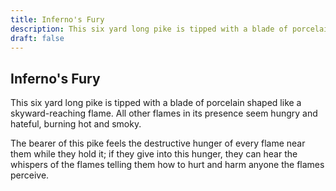 ```yaml
---
title: Inferno's Fury
description: This six yard long pike is tipped with a blade of porcelain shaped like a skyward-reaching flame. All other flames in its presence seem hungry and hateful, burning hot and smoky....
draft: false
---
```


## Inferno's Fury

This six yard long pike is tipped with a blade of porcelain shaped like a skyward-reaching flame. All other flames in its presence seem hungry and hateful, burning hot and smoky.

The bearer of this pike feels the destructive hunger of every flame near them while they hold it; if they give into this hunger, they can hear the whispers of the flames telling them how to hurt and harm anyone the flames perceive.
